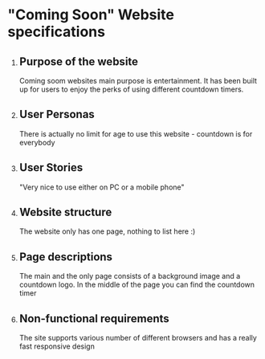 # "Coming Soon" Website specifications

1. ## Purpose of the website
    <p> Coming soom websites main purpose is entertainment. It has been built up for users to enjoy the perks of using different countdown timers.</p>

1. ## User Personas
    <p>There is actually no limit for age to use this website - countdown is for everybody</p>

1. ## User Stories
    <p>"Very nice to use either on PC or a mobile phone"</p>

1. ## Website structure
    <p>The website only has one page, nothing to list here :)</p>

1. ## Page descriptions
    <p>The main and the only page consists of a background image and a countdown logo. In the middle of the page you can find the countdown timer</p>

1. ## Non-functional requirements
    <p>The site supports various number of different browsers and has a really fast responsive design</p>